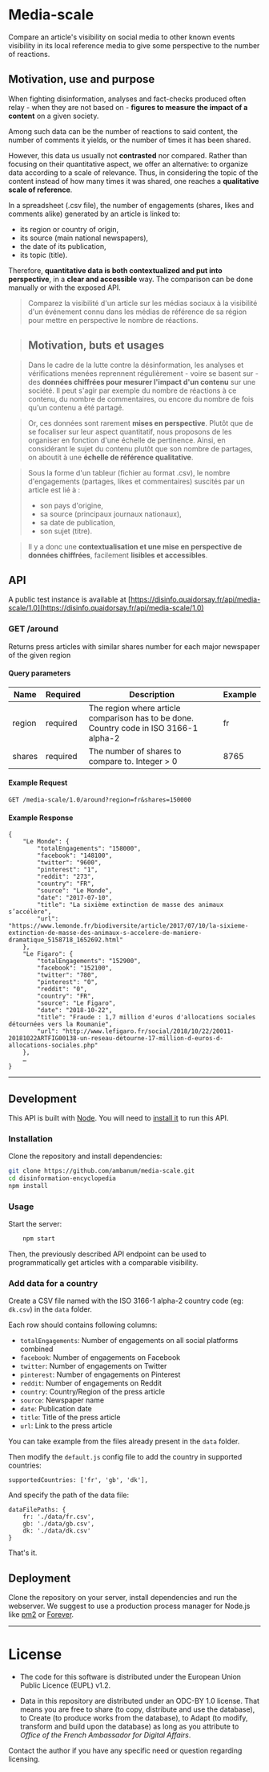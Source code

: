 # Media-scale

Compare an article's visibility on social media to other known events visibility in its local reference media to give some perspective to the number of reactions.

## Motivation, use and purpose

When fighting disinformation, analyses and fact-checks produced often relay - when they are not based on - **figures to measure the impact of a content** on a given society.

Among such data can be the number of reactions to said content, the number of comments it yields, or the number of times it has been shared.

However, this data us usually not **contrasted** nor compared. Rather than focusing on their quantitative aspect, we offer an alternative: to organize data according to a scale of relevance. Thus, in considering the topic of the content instead of how many times it was shared, one reaches a **qualitative scale of reference**.

In a spreadsheet (.csv file), the number of engagements (shares, likes and comments alike) generated by an article is linked to:
- its region or country of origin,
- its source (main national newspapers),
- the date of its publication,
- its topic (title).

Therefore, **quantitative data is both contextualized and put into perspective**, in a **clear and accessible** way.
The comparison can be done manually or with the exposed API.

> Comparez la visibilité d'un article sur les médias sociaux à la visibilité d'un événement connu dans les médias de référence de sa région pour mettre en perspective le nombre de réactions.

> ## Motivation, buts et usages

> Dans le cadre de la lutte contre la désinformation, les analyses et vérifications menées reprennent régulièrement - voire se basent sur - des **données chiffrées pour mesurer l'impact d'un contenu** sur une société. Il peut s'agir par exemple du nombre de réactions à ce contenu, du nombre de commentaires, ou encore du nombre de fois qu'un contenu a été partagé.

> Or, ces données sont rarement **mises en perspective**. Plutôt que de se focaliser sur leur aspect quantitatif, nous proposons de les organiser en fonction d'une échelle de pertinence. Ainsi, en considérant le sujet du contenu plutôt que son nombre de partages, on aboutit à une **échelle de référence qualitative**.

> Sous la forme d'un tableur (fichier au format .csv), le nombre d'engagements (partages, likes et commentaires) suscités par un article est lié à :
> - son pays d'origine,
> - sa source (principaux journaux nationaux),
> - sa date de publication,
> - son sujet (titre).

> Il y a donc une **contextualisation et une mise en perspective de données chiffrées**, facilement **lisibles et accessibles**.

## API

A public test instance is available at [https://disinfo.quaidorsay.fr/api/media-scale/1.0](https://disinfo.quaidorsay.fr/api/media-scale/1.0)

### GET /around

Returns press articles with similar shares number for each major newspaper of the given region

#### Query parameters

| Name  | Required | Description | Example |
| ----- | -------- | ----------- | ------- |
| region | required | The region where article comparison has to be done. Country code in ISO 3166-1 alpha-2 | fr |
| shares | required | The number of shares to compare to. Integer > 0 | 8765 |

#### Example Request

	GET /media-scale/1.0/around?region=fr&shares=150000

#### Example Response

```
{
	"Le Monde": {
		"totalEngagements": "158000",
		"facebook": "148100",
		"twitter": "9600",
		"pinterest": "1",
		"reddit": "273",
		"country": "FR",
		"source": "Le Monde",
		"date": "2017-07-10",
		"title": "La sixième extinction de masse des animaux s’accélère",
		"url": "https://www.lemonde.fr/biodiversite/article/2017/07/10/la-sixieme-extinction-de-masse-des-animaux-s-accelere-de-maniere-dramatique_5158718_1652692.html"
	},
	"Le Figaro": {
		"totalEngagements": "152900",
		"facebook": "152100",
		"twitter": "780",
		"pinterest": "0",
		"reddit": "0",
		"country": "FR",
		"source": "Le Figaro",
		"date": "2018-10-22",
		"title": "Fraude : 1,7 million d'euros d'allocations sociales détournées vers la Roumanie",
		"url": "http://www.lefigaro.fr/social/2018/10/22/20011-20181022ARTFIG00138-un-reseau-detourne-17-million-d-euros-d-allocations-sociales.php"
	},
	…
}
```

- - -

## Development

This API is built with [Node](https://nodejs.org/en/). You will need to [install it](https://nodejs.org/en/download/) to run this API.

### Installation

Clone the repository and install dependencies:

```sh
git clone https://github.com/ambanum/media-scale.git
cd disinformation-encyclopedia
npm install
```

### Usage

Start the server:

```sh
	npm start
```

Then, the previously described API endpoint can be used to programmatically get articles with a comparable visibility.

### Add data for a country

Create a CSV file named with the ISO 3166-1 alpha-2 country code (eg: `dk.csv`) in the `data` folder.

Each row should contains following columns:
- `totalEngagements`: Number of engagements on all social platforms combined
- `facebook`: Number of engagements on Facebook
- `twitter`: Number of engagements on Twitter
- `pinterest`: Number of engagements on Pinterest
- `reddit`: Number of engagements on Reddit
- `country`: Country/Region of the press article
- `source`: Newspaper name
- `date`: Publication date
- `title`: Title of the press article
- `url`: Link to the press article

You can take example from the files already present in the `data` folder.

Then modify the `default.js` config file to add the country in supported countries:

```
supportedCountries: ['fr', 'gb', 'dk'],
```

And specify the path of the data file:

```
dataFilePaths: {
	fr: './data/fr.csv',
	gb: './data/gb.csv',
	dk: './data/dk.csv'
}
```

That's it.

## Deployment

Clone the repository on your server, install dependencies and run the webserver.
We suggest to use a production process manager for Node.js like [pm2](https://github.com/Unitech/pm2) or [Forever](https://github.com/foreversd/forever#readme).

- - -

# License

- The code for this software is distributed under the European Union Public Licence (EUPL) v1.2.

- Data in this repository are distributed under an ODC-BY 1.0 license. That means you are free to share (to copy, distribute and use the database), to Create (to produce works from the database), to Adapt (to modify, transform and build upon the database) as long as you attribute to *Office of the French Ambassador for Digital Affairs*.

Contact the author if you have any specific need or question regarding licensing.
